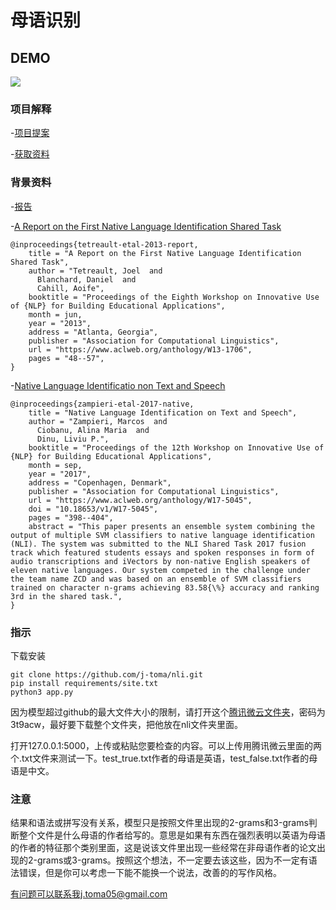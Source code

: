 # 母语识别
## DEMO
![](demo2.gif)

### 项目解释
-[项目提案](appIdea.pdf)

-[获取资料](https://docs.qq.com/doc/DYmdpdnRQUm5wVlRu)

### 背景资料
-[报告](background.pdf)

-[A Report on the First Native Language Identification Shared Task](https://www.aclweb.org/anthology/W13-1706/)
```
@inproceedings{tetreault-etal-2013-report,
    title = "A Report on the First Native Language Identification Shared Task",
    author = "Tetreault, Joel  and
      Blanchard, Daniel  and
      Cahill, Aoife",
    booktitle = "Proceedings of the Eighth Workshop on Innovative Use of {NLP} for Building Educational Applications",
    month = jun,
    year = "2013",
    address = "Atlanta, Georgia",
    publisher = "Association for Computational Linguistics",
    url = "https://www.aclweb.org/anthology/W13-1706",
    pages = "48--57",
}
```
-[Native Language Identificatio non Text and Speech](https://www.aclweb.org/anthology/W17-5045/)
```
@inproceedings{zampieri-etal-2017-native,
    title = "Native Language Identification on Text and Speech",
    author = "Zampieri, Marcos  and
      Ciobanu, Alina Maria  and
      Dinu, Liviu P.",
    booktitle = "Proceedings of the 12th Workshop on Innovative Use of {NLP} for Building Educational Applications",
    month = sep,
    year = "2017",
    address = "Copenhagen, Denmark",
    publisher = "Association for Computational Linguistics",
    url = "https://www.aclweb.org/anthology/W17-5045",
    doi = "10.18653/v1/W17-5045",
    pages = "398--404",
    abstract = "This paper presents an ensemble system combining the output of multiple SVM classifiers to native language identification (NLI). The system was submitted to the NLI Shared Task 2017 fusion track which featured students essays and spoken responses in form of audio transcriptions and iVectors by non-native English speakers of eleven native languages. Our system competed in the challenge under the team name ZCD and was based on an ensemble of SVM classifiers trained on character n-grams achieving 83.58{\%} accuracy and ranking 3rd in the shared task.",
}
```

### 指示
下载安装
```
git clone https://github.com/j-toma/nli.git
pip install requirements/site.txt
python3 app.py
```
因为模型超过github的最大文件大小的限制，请打开这个[腾讯微云文件夹](https://share.weiyun.com/kbrvsZai)，密码为3t9acw，最好要下载整个文件夹，把他放在nli文件夹里面。

打开127.0.0.1:5000，上传或粘贴您要检查的内容。可以上传用腾讯微云里面的两个.txt文件来测试一下。test_true.txt作者的母语是英语，test_false.txt作者的母语是中文。

### 注意
结果和语法或拼写没有关系，模型只是按照文件里出现的2-grams和3-grams判断整个文件是什么母语的作者给写的。意思是如果有东西在强烈表明以英语为母语的作者的特征那个类别里面，这是说该文件里出现一些经常在非母语作者的论文出现的2-grams或3-grams。按照这个想法，不一定要去该这些，因为不一定有语法错误，但是你可以考虑一下能不能换一个说法，改善的的写作风格。

有问题可以联系我j.toma05@gmail.com

